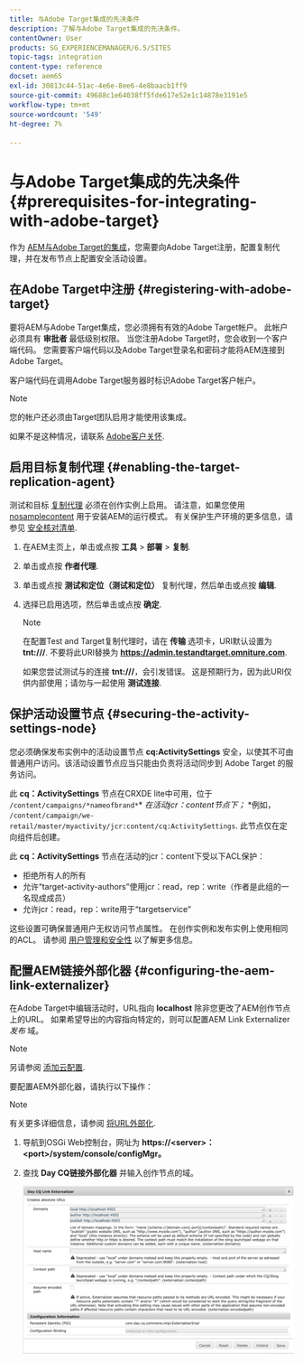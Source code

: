 ```yaml
---
title: 与Adobe Target集成的先决条件
description: 了解与Adobe Target集成的先决条件。
contentOwner: User
products: SG_EXPERIENCEMANAGER/6.5/SITES
topic-tags: integration
content-type: reference
docset: aem65
exl-id: 30813c44-51ac-4e6e-8ee6-4e8baacb1ff9
source-git-commit: 49688c1e64038ff5fde617e52e1c14878e3191e5
workflow-type: tm+mt
source-wordcount: '549'
ht-degree: 7%

---
```


# 与Adobe Target集成的先决条件{#prerequisites-for-integrating-with-adobe-target}

作为 [AEM与Adobe Target的集成](/help/sites-administering/target.md)，您需要向Adobe Target注册，配置复制代理，并在发布节点上配置安全活动设置。

## 在Adobe Target中注册 {#registering-with-adobe-target}

要将AEM与Adobe Target集成，您必须拥有有效的Adobe Target帐户。 此帐户必须具有 **审批者** 最低级别权限。 当您注册Adobe Target时，您会收到一个客户端代码。 您需要客户端代码以及Adobe Target登录名和密码才能将AEM连接到Adobe Target。

客户端代码在调用Adobe Target服务器时标识Adobe Target客户帐户。

>[!NOTE]
>
>您的帐户还必须由Target团队启用才能使用该集成。
>
>如果不是这种情况，请联系 [Adobe客户关怀](https://experienceleague.adobe.com/docs/target/using/cmp-resources-and-contact-information.html).

## 启用目标复制代理 {#enabling-the-target-replication-agent}

测试和目标 [复制代理](/help/sites-deploying/replication.md) 必须在创作实例上启用。 请注意，如果您使用 [nosamplecontent](/help/sites-deploying/configure-runmodes.md#using-samplecontent-and-nosamplecontent) 用于安装AEM的运行模式。 有关保护生产环境的更多信息，请参见 [安全核对清单](/help/sites-administering/security-checklist.md).

1. 在AEM主页上，单击或点按 **工具** > **部署** > **复制**.
1. 单击或点按 **作者代理**.
1. 单击或点按 **测试和定位（测试和定位）** 复制代理，然后单击或点按 **编辑**.
1. 选择已启用选项，然后单击或点按 **确定**.

   >[!NOTE]
   >
   >在配置Test and Target复制代理时，请在 **传输** 选项卡，URI默认设置为 **tnt:///**. 不要将此URI替换为 **https://admin.testandtarget.omniture.com**.
   >
   >如果您尝试测试与的连接 **tnt:///**，会引发错误。 这是预期行为，因为此URI仅供内部使用；请勿与一起使用 **测试连接**.

## 保护活动设置节点 {#securing-the-activity-settings-node}

您必须确保发布实例中的活动设置节点 **cq:ActivitySettings** 安全，以使其不可由普通用户访问。该活动设置节点应当只能由负责将活动同步到 Adobe Target 的服务访问。

此 **cq：ActivitySettings** 节点在CRXDE lite中可用，位于 `/content/campaigns/*nameofbrand*`* *在活动jcr：content节点下；* *例如， `/content/campaign/we-retail/master/myactivity/jcr:content/cq:ActivitySettings`. 此节点仅在定向组件后创建。

此 **cq：ActivitySettings** 节点在活动的jcr：content下受以下ACL保护：

* 拒绝所有人的所有
* 允许“target-activity-authors”使用jcr：read，rep：write（作者是此组的一名现成成员）
* 允许jcr：read，rep：write用于“targetservice”

这些设置可确保普通用户无权访问节点属性。 在创作实例和发布实例上使用相同的ACL。 请参阅 [用户管理和安全性](/help/sites-administering/security.md) 以了解更多信息。

## 配置AEM链接外部化器 {#configuring-the-aem-link-externalizer}

在Adobe Target中编辑活动时，URL指向 **localhost** 除非您更改了AEM创作节点上的URL。 如果希望导出的内容指向特定的，则可以配置AEM Link Externalizer *发布* 域。

>[!NOTE]
>
>另请参阅 [添加云配置](/help/sites-administering/experience-fragments-target.md#add-the-cloud-configuration).

要配置AEM外部化器，请执行以下操作：

>[!NOTE]
>
>有关更多详细信息，请参阅 [将URL外部化](/help/sites-developing/externalizer.md).

1. 导航到OSGi Web控制台，网址为 **https://&lt;server>：&lt;port>/system/console/configMgr。**
1. 查找 **Day CQ链接外部化器** 并输入创作节点的域。

   ![Day CQ链接外部化器](assets/aem-externalizer-01.png)
